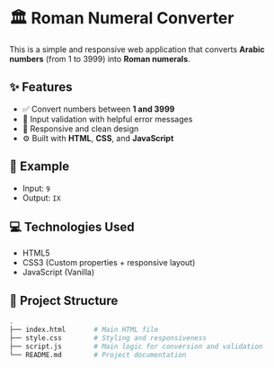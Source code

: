 # 🏛 Roman Numeral Converter

This is a simple and responsive web application that converts **Arabic numbers** (from 1 to 3999) into **Roman numerals**.

## ✨ Features

- ✅ Convert numbers between **1 and 3999**
- 🚫 Input validation with helpful error messages
- 🎨 Responsive and clean design
- ⚙️ Built with **HTML**, **CSS**, and **JavaScript**

## 📸 Example

- Input: `9`  
- Output: `IX`

## 💻 Technologies Used

- HTML5
- CSS3 (Custom properties + responsive layout)
- JavaScript (Vanilla)

## 📂 Project Structure

```bash
.
├── index.html       # Main HTML file
├── style.css        # Styling and responsiveness
├── script.js        # Main logic for conversion and validation
└── README.md        # Project documentation



